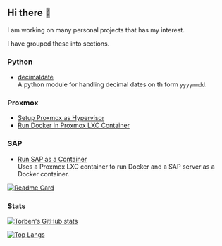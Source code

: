 ## Hi there 👋

I am working on many personal projects that has my interest.

I have grouped these into sections.

### Python

- [decimaldate](https://github.com/TorbenJakobsen/decimaldate)<br/>
  A python module for handling decimal dates on th form ``yyyymmdd``.

### Proxmox

- [Setup Proxmox as Hypervisor](https://github.com/TorbenJakobsen/setup_proxmox_as_hypervisor)
- [Run Docker in Proxmox LXC Container](https://github.com/TorbenJakobsen/run-docker-in-proxmox-lxc-container)

### SAP

- [Run SAP as a Container](https://github.com/TorbenJakobsen/run_sap_as_a_container)<br/>
  Uses a Proxmox LXC container to run Docker and a SAP server as a Docker container.

[![Readme Card](https://github-readme-stats.vercel.app/api/pin/?username=TorbenJakobsen&repo=run_sap_as_a_container)](https://github.com/TorbenJakobsen/run_sap_as_a_container)

### Stats

[![Torben's GitHub stats](https://github-readme-stats.vercel.app/api?username=TorbenJakobsen&show_icons=true&show=reviews,discussions_started,discussions_answered,prs_merged,prs_merged_percentage)](https://github.com/anuraghazra/github-readme-stats)

[![Top Langs](https://github-readme-stats.vercel.app/api/top-langs/?username=TorbenJakobsen)](https://github.com/anuraghazra/github-readme-stats)
